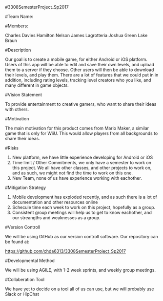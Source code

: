 #3308SemesterProject_Sp2017

#Team Name:

#Members:

Charles Davies
Hamilton Nelson
James Lagrotteria
Joshua Green
Lake Braun


#Description

Our goal is to create a mobile game, for either Android or iOS platform. Users of this app will be able to edit and save their own levels, and upload them to a server if they choose. Other users will then be able to download their levels, and play them. There are a lot of features that we could put in in addition, including rating levels, tracking level creators who you like, and many different in game objects.

#Vision Statement

To provide entertainment to creative gamers, who want to share their ideas with others.

#Motivation

The main motivation for this product comes from Mario Maker, a similar game that is only for WiiU. This would allow players from all backgrounds to share their ideas.

#Risks

1. New platform, we have little experience developing for Android or iOS
2. Time limit / Other Commitments, we only have a semester to work on this project. We all have other classes, and other projects to work on, and as such, we might not find the time to work on this one.
3. New Team, none of us have experience working with eachother.

#Mitigation Strategy

1. Mobile development has exploded recently, and as such there is a lot of documentation and other resources online
2. Schecule time each week to work on this project, hopefully as a group.
3. Consistent group meetings will help us to get to know eachother, and our streangths and weaknesses as a group.

#Version Controll

We will be using GitHub as our version controll software. Our repository can be found at:

https://github.com/chda6313/3308SemesterProject_Sp2017

#Developmental Method

We will be using AGILE, with 1-2 week sprints, and weekly group meetings.

#Collaberation Tool

We have yet to decide on a tool all of us can use, but we will probably use Slack or HipChat 
